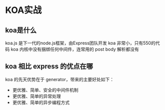 # KOA实战
## koa是什么
koa.js 是下一代的node.js框架，由Express团队开发
koa 非常小，只有550的代码
koa 内核中没有捆绑任何中间件，连常用的 post body 解析都没有

## koa 相比 express 的优点在哪
koa 的先天优势在于 generator，带来的主要好处如下：
- 更优雅、简单、安全的中间件机制
- 更优雅、简单的异常处理
- 更优雅、简单的异步编程方式

